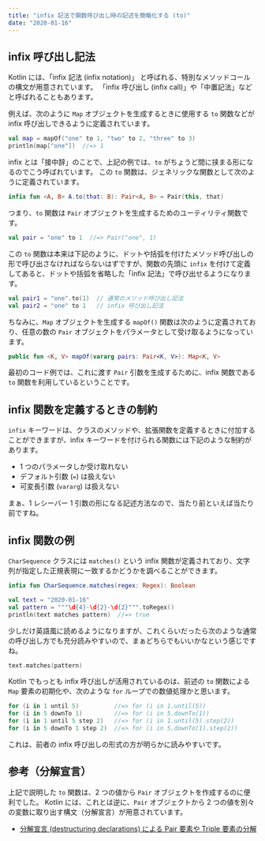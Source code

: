 ```yaml
---
title: "infix 記法で関数呼び出し時の記述を簡略化する (to)"
date: "2020-01-16"
---
```



infix 呼び出し記法
----

Kotlin には、「infix 記法 (infix notation)」 と呼ばれる、特別なメソッドコールの構文が用意されています。
「infix 呼び出し (infix call)」や「中置記法」などと呼ばれることもあります。

例えば、次のように `Map` オブジェクトを生成するときに使用する `to` 関数などが infix 呼び出しできるように定義されています。

```kotlin
val map = mapOf("one" to 1, "two" to 2, "three" to 3)
println(map["one"])  //=> 1
```

infix とは「接中辞」のことで、上記の例では、`to` がちょうど間に挟まる形になるのでこう呼ばれています。
この `to` 関数は、ジェネリックな関数として次のように定義されています。

```kotlin
infix fun <A, B> A.to(that: B): Pair<A, B> = Pair(this, that)
```

つまり、`to` 関数は `Pair` オブジェクトを生成するためのユーティリティ関数です。

```kotlin
val pair = "one" to 1  //=> Pair("one", 1)
```

この `to` 関数は本来は下記のように、ドットや括弧を付けたメソッド呼び出しの形で呼び出さなければならないはずですが、関数の先頭に `infix` を付けて定義してあると、ドットや括弧を省略した「infix 記法」で呼び出せるようになります。

```kotlin
val pair1 = "one".to(1)  // 通常のメソッド呼び出し記法
val pair2 = "one" to 1   // infix 呼び出し記法
```

ちなみに、`Map` オブジェクトを生成する `mapOf()` 関数は次のように定義されており、任意の数の `Pair` オブジェクトをパラメータとして受け取るようになっています。

```kotlin
public fun <K, V> mapOf(vararg pairs: Pair<K, V>): Map<K, V>
```

最初のコード例では、これに渡す `Pair` 引数を生成するために、infix 関数である `to` 関数を利用しているということです。


infix 関数を定義するときの制約
----

`infix` キーワードは、クラスのメソッドや、拡張関数を定義するときに付加することができますが、infix キーワードを付けられる関数には下記のような制約があります。

- 1 つのパラメータしか受け取れない
- デフォルト引数 (`=`) は扱えない
- 可変長引数 (`vararg`) は扱えない

まぁ、1 レシーバー 1 引数の形になる記述方法なので、当たり前といえば当たり前ですね。


infix 関数の例
----

`CharSequence` クラスには `matches()` という infix 関数が定義されており、文字列が指定した正規表現に一致するかどうかを調べることができます。

```kotlin
infix fun CharSequence.matches(regex: Regex): Boolean
```

```kotlin
val text = "2020-01-16"
val pattern = """\d{4}-\d{2}-\d{2}""".toRegex()
println(text matches pattern)  //=> true
```

少しだけ英語風に読めるようになりますが、これくらいだったら次のような通常の呼び出し方でも充分読みやすいので、まぁどちらでもいいかなという感じですね。

```kotlin
text.matches(pattern)
```

Kotlin でもっとも infix 呼び出しが活用されているのは、前述の `to` 関数による `Map` 要素の初期化や、次のような `for` ループでの数値処理かと思います。

```kotlin
for (i in 1 until 5)          //=> for (i in 1.until(5))
for (i in 5 downTo 1)         //=> for (i in 5.downTo(1))
for (i in 1 until 5 step 2)   //=> for (i in 1.until(5).step(2))
for (i in 5 downTo 1 step 2)  //=> for (i in 5.downTo(1).step(2))
```

これは、前者の infix 呼び出しの形式の方が明らかに読みやすいです。


参考（分解宣言）
----

上記で説明した `to` 関数は、2 つの値から `Pair` オブジェクトを作成するのに便利でした。
Kotlin には、これとは逆に、`Pair` オブジェクトから 2 つの値を別々の変数に取り出す構文（分解宣言）が用意されています。

- [分解宣言 (destructuring declarations) による Pair 要素や Triple 要素の分解](./dest-decl.html)



